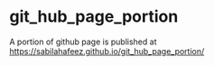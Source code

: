 # git_hub_page_portion
A portion of github page is published at https://sabilahafeez.github.io/git_hub_page_portion/
